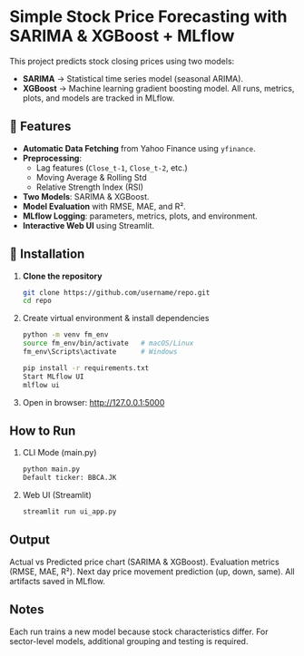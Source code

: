# Simple Stock Price Forecasting with SARIMA & XGBoost + MLflow

This project predicts stock closing prices using two models:
- **SARIMA** → Statistical time series model (seasonal ARIMA).
- **XGBoost** → Machine learning gradient boosting model.
All runs, metrics, plots, and models are tracked in MLflow.

## 🚀 Features
- **Automatic Data Fetching** from Yahoo Finance using `yfinance`.
- **Preprocessing**:
  - Lag features (`Close_t-1`, `Close_t-2`, etc.)
  - Moving Average & Rolling Std
  - Relative Strength Index (RSI)
- **Two Models**: SARIMA & XGBoost.
- **Model Evaluation** with RMSE, MAE, and R².
- **MLflow Logging**: parameters, metrics, plots, and environment.
- **Interactive Web UI** using Streamlit.

## 🔧 Installation
1. **Clone the repository**
   ```bash
   git clone https://github.com/username/repo.git
   cd repo

2. Create virtual environment & install dependencies
   ```bash
   python -m venv fm_env
   source fm_env/bin/activate   # macOS/Linux
   fm_env\Scripts\activate      # Windows
   
   pip install -r requirements.txt
   Start MLflow UI
   mlflow ui
3. Open in browser: http://127.0.0.1:5000

## How to Run
1. CLI Mode (main.py)
   ```bash
   python main.py
   Default ticker: BBCA.JK

2. Web UI (Streamlit)
   ```bash
   streamlit run ui_app.py

## Output
Actual vs Predicted price chart (SARIMA & XGBoost).
Evaluation metrics (RMSE, MAE, R²).
Next day price movement prediction (up, down, same).
All artifacts saved in MLflow.

## Notes
Each run trains a new model because stock characteristics differ.
For sector-level models, additional grouping and testing is required.